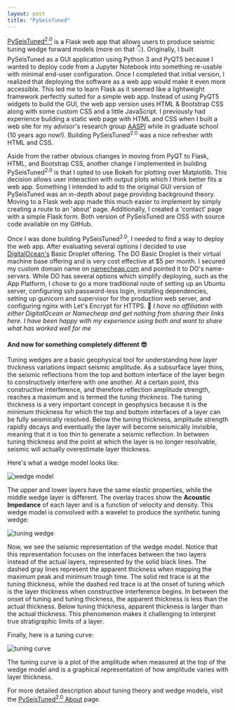 ```yaml
---
layout: post
title: "PySeisTuned"
---
```


[PySeisTuned<sup>2.0</sup>](https://pyseistuned.com) is a Flask web app that allows users to produce seismic tuning wedge forward models (more on that :point_down:). Originally, I built PySeisTuned as a GUI application using Python 3 and PyQT5 because I wanted to deploy code from a Jupyter Notebook into something re-usable with minimal end-user configuration. Once I completed that initial version, I realized that deploying the software as a web app would make it even more accessible. This led me to learn Flask as it seemed like a lightweight framework perfectly suited for a simple web app. Instead of using PyQT5 widgets to build the GUI, the web app version uses HTML & Bootstrap CSS along with some custom CSS and a little JavaScript. I previously had experience building a static web page with HTML and CSS when I built a web site for my advisor's research group [AASPI](http://mcee.ou.edu/aaspi/) while in graduate school (10 years ago now!). Building PySeisTuned<sup>2.0</sup> was a nice refresher with HTML and CSS.

Aside from the rather obvious changes in moving from PyQT to Flask, HTML, and Bootstrap CSS, another change I implemented in building PySeisTuned<sup>2.0</sup> is that I opted to use Bokeh for plotting over Matplotlib. This decision allows user interaction with output plots which I think better fits a web app. Something I intended to add to the original GUI version of PySeisTuned was an in-depth about page providing background theory. Moving to a Flask web app made this much easier to implement by simply creating a route to an 'about' page. Additionally, I created a 'contact' page with a simple Flask form. Both version of PySeisTuned are OSS with source code available on my GitHub.

Once I was done building PySeisTuned<sup>2.0</sup>, I needed to find a way to deploy the web app. After evaluating several options I decided to use [DigitalOcean's](https://www.digitalocean.com/) Basic Droplet offering. The DO Basic Droplet is their virtual machine base offering and is very cost effective at $5 per month. I secured my custom domain name on [namecheap.com](https://www.namecheap.com/) and pointed it to DO's name-servers. While DO has several options which simplify deploying, such as the App Platform, I chose to go a more traditional route of setting up an Ubuntu server, configuring ssh password-less login, installing dependencies, setting up gunicorn and supervisor for the production web server, and configuring nginx with Let's Encrypt for HTTPS. :memo: *I have no affiliation with either DigitalOcean or Namecheap and get nothing from sharing their links here. I have been happy with my experience using both and want to share what has worked well for me*

#### And now for something completely different :sunglasses:

Tuning wedges are a basic geophysical tool for understanding how layer thickness variations impact seismic amplitude. As a subsurface layer thins, the seismic reflections from the top and bottom interface of the layer begin to constructively interfere with one another. At a certain point, this constructive interference, and therefore reflection amplitude strength, reaches a maximum and is termed the *tuning thickness*. The tuning thickness is a very important concept in geophysics because it is the minimum thickness for which the top and bottom interfaces of a layer can be fully seismically resolved. Below the tuning thickness, amplitude strength rapidly decays and eventually the layer will become seismically invisible, meaning that it is too thin to generate a seismic reflection. In between tuning thickness and the point at which the layer is no longer resolvable, seismic will actually overestimate layer thickness.

Here's what a wedge model looks like:

![wedge model]({{site.url}}/assets/img/wedge_model_w_blocky_impedance.png)

The upper and lower layers have the same elastic properties, while the middle wedge layer is different. The overlay traces show the **Acoustic Impedance** of each layer and is a function of velocity and density. This wedge model is convolved with a wavelet to produce the synthetic tuning wedge:

![tuning wedge]({{site.url}}/assets/img/synthetic_wedge_model_extra.png)

Now, we see the seismic representation of the wedge model. Notice that this representation focuses on the interfaces between the two layers instead of the actual layers, represented by the solid black lines. The dashed gray lines represent the apparent thickness when mapping the maximum peak and minimum trough time. The solid red trace is at the tuning thickness, while the dashed red trace is at the onset of tuning which is the layer thickness when constructive interference begins. In between the onset of tuning and tuning thickness, the apparent thickness is less than the actual thickness. Below tuning thickness, apparent thickness is larger than the actual thickness. This phenomenon makes it challenging to interpret true stratigraphic limits of a layer.

Finally, here is a tuning curve:

![tuning curve]({{site.url}}/assets/img/tuning_curve.png)

The tuning curve is a plot of the amplitude when measured at the top of the wedge model and is a graphical representation of how amplitude varies with layer thickness.

For more detailed description about tuning theory and wedge models, visit the [PySeisTuned<sup>2.0</sup> About](https://pyseistuned.com/about) page.